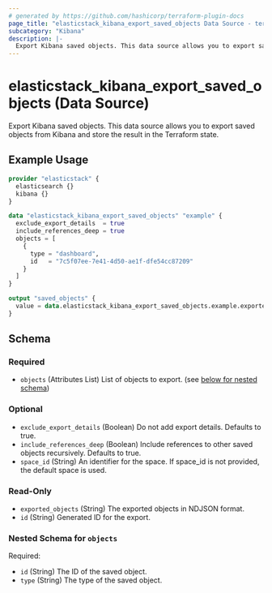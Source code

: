 ```yaml
---
# generated by https://github.com/hashicorp/terraform-plugin-docs
page_title: "elasticstack_kibana_export_saved_objects Data Source - terraform-provider-elasticstack"
subcategory: "Kibana"
description: |-
  Export Kibana saved objects. This data source allows you to export saved objects from Kibana and store the result in the Terraform state.
---
```


# elasticstack_kibana_export_saved_objects (Data Source)

Export Kibana saved objects. This data source allows you to export saved objects from Kibana and store the result in the Terraform state.

## Example Usage

```terraform
provider "elasticstack" {
  elasticsearch {}
  kibana {}
}

data "elasticstack_kibana_export_saved_objects" "example" {
  exclude_export_details  = true
  include_references_deep = true
  objects = [
    {
      type = "dashboard",
      id   = "7c5f07ee-7e41-4d50-ae1f-dfe54cc87209"
    }
  ]
}

output "saved_objects" {
  value = data.elasticstack_kibana_export_saved_objects.example.exported_objects
}
```

<!-- schema generated by tfplugindocs -->
## Schema

### Required

- `objects` (Attributes List) List of objects to export. (see [below for nested schema](#nestedatt--objects))

### Optional

- `exclude_export_details` (Boolean) Do not add export details. Defaults to true.
- `include_references_deep` (Boolean) Include references to other saved objects recursively. Defaults to true.
- `space_id` (String) An identifier for the space. If space_id is not provided, the default space is used.

### Read-Only

- `exported_objects` (String) The exported objects in NDJSON format.
- `id` (String) Generated ID for the export.

<a id="nestedatt--objects"></a>
### Nested Schema for `objects`

Required:

- `id` (String) The ID of the saved object.
- `type` (String) The type of the saved object.
